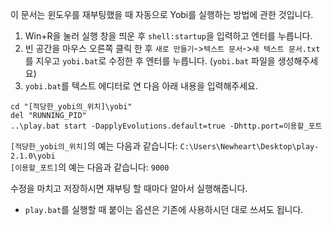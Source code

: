 이 문서는 윈도우를 재부팅했을 때 자동으로 Yobi를 실행하는 방법에 관한 것입니다.  

1. Win+R을 눌러 실행 창을 띄운 후 `shell:startup`을 입력하고 엔터를 누릅니다.
1. 빈 공간을 마우스 오른쪽 클릭 한 후 `새로 만들기`->`텍스트 문서`->`새 텍스트 문서.txt`를 지우고 `yobi.bat`로 수정한 후 엔터를 누릅니다.  (`yobi.bat` 파일을 생성해주세요)
1. `yobi.bat`를 텍스트 에디터로 연 다음 아래 내용을 입력해주세요.
```
cd "[적당한_yobi의_위치]\yobi"
del "RUNNING_PID"
..\play.bat start -DapplyEvolutions.default=true -Dhttp.port=이용할_포트
```

`[적당한_yobi의_위치]`의 예는 다음과 같습니다: `C:\Users\Newheart\Desktop\play-2.1.0\yobi`  
`[이용할_포트]`의 예는 다음과 같습니다: `9000`

수정을 마치고 저장하시면 재부팅 할 때마다 알아서 실행해줍니다.  

- `play.bat`를 실행할 때 붙이는 옵션은 기존에 사용하시던 대로 쓰셔도 됩니다.
